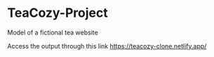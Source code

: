 # TeaCozy-Project
Model of a fictional tea website

Access the output through this link https://teacozy-clone.netlify.app/
